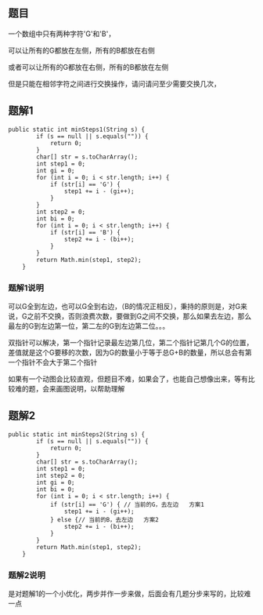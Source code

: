 ## 题目
一个数组中只有两种字符'G'和'B'，

可以让所有的G都放在左侧，所有的B都放在右侧

或者可以让所有的G都放在右侧，所有的B都放在左侧

但是只能在相邻字符之间进行交换操作，请问请问至少需要交换几次，

## 题解1
```
public static int minSteps1(String s) {
		if (s == null || s.equals("")) {
			return 0;
		}
		char[] str = s.toCharArray();
		int step1 = 0;
		int gi = 0;
		for (int i = 0; i < str.length; i++) {
			if (str[i] == 'G') {
				step1 += i - (gi++);
			}
		}
		int step2 = 0;
		int bi = 0;
		for (int i = 0; i < str.length; i++) {
			if (str[i] == 'B') {
				step2 += i - (bi++);
			}
		}
		return Math.min(step1, step2);
	}
```
### 题解1说明
可以G全到左边，也可以G全到右边，（B的情况正相反），秉持的原则是，对G来说，G之前不交换，否则浪费次数，要做到G之间不交换，那么如果去左边，那么最左的G到左边第一位，第二左的G到左边第二位。。。

双指针可以解决，第一个指针记录最左边第几位，第二个指针记第几个G的位置，差值就是这个G要移的次数，因为G的数量小于等于总G+B的数量，所以总会有第一个指针不会大于第二个指针

如果有一个动图会比较直观，但题目不难，如果会了，也能自己想像出来，等有比较难的题，会来画图说明，以帮助理解
## 题解2
```
public static int minSteps2(String s) {
		if (s == null || s.equals("")) {
			return 0;
		}
		char[] str = s.toCharArray();
		int step1 = 0;
		int step2 = 0;
		int gi = 0;
		int bi = 0;
		for (int i = 0; i < str.length; i++) {
			if (str[i] == 'G') { // 当前的G，去左边   方案1
				step1 += i - (gi++);
			} else {// 当前的B，去左边   方案2
				step2 += i - (bi++);
			}
		}
		return Math.min(step1, step2);
	}
```
### 题解2说明
是对题解1的一个小优化，两步并作一步来做，后面会有几题分步来写的，比较难一点